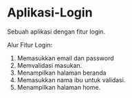 # Aplikasi-Login
Sebuah aplikasi dengan fitur login.

Alur Fitur Login:
1. Memasukkan email dan password
2. Memvalidasi masukan.
3. Menampilkan halaman beranda
4. Memasukkan nama ibu untuk validasi.
5. Menampilkan halaman home.
